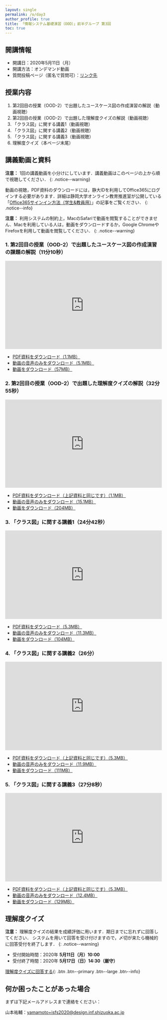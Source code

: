 ```yaml
---
layout: single
permalink: /o/day3
author_profile: true
title: 「情報システム基礎演習（OOD）」前半グループ 第3回
toc: true
---
```


## 開講情報

* 開講日：2020年5月11日（月）
* 開講方法：オンデマンド動画
* 質問投稿ページ（匿名で質問可）：[リンク先](https://app.sli.do/event/bgpbbyga)


## 授業内容

1. 第2回目の授業（OOD-2）で出題したユースケース図の作成演習の解説（動画視聴）
2. 第2回目の授業（OOD-2）で出題した理解度クイズの解説（動画視聴）
3. 「クラス図」に関する講義1（動画視聴）
4. 「クラス図」に関する講義2（動画視聴）
5. 「クラス図」に関する講義3（動画視聴）
6. 理解度クイズ（本ページ末尾）


## 講義動画と資料
**注意：** 1回の講義動画を小分けにしています．講義動画はこのページの上から順で視聴してください．
{: .notice--warning}

動画の視聴，PDF資料のダウンロードには，静大IDを利用してOffice365にログインする必要があります．詳細は静岡大学オンライン教育推進室が公開している「[Office365サインイン方法（学生&教員用）](https://wwp.shizuoka.ac.jp/online-education/office365%e3%82%b5%e3%82%a4%e3%83%b3%e3%82%a4%e3%83%b3%ef%bc%86-ms-stream%e8%a6%96%e8%81%b4%e6%96%b9%e6%b3%95%ef%bc%88%e5%ad%a6%e7%94%9f%e6%95%99%e5%93%a1%e7%94%a8%ef%bc%89/)」の記事をご覧ください．
{: .notice--info}

**注意：** 利用システムの制約上，MacのSafariで動画を閲覧することができません．Macを利用している人は，動画をダウンロードするか，Google ChromeやFirefoxを利用して動画を閲覧してください．
{: .notice--warning}


### 1. 第2回目の授業（OOD-2）で出題したユースケース図の作成演習の課題の解説（11分10秒）

<div style='max-width: 1280px'><div style='position: relative; padding-bottom: 56.25%; height: 0; overflow: hidden;'><iframe width="1280" height="720" src="https://web.microsoftstream.com/embed/video/9260d972-f320-48be-ad62-a4799991ab4f?autoplay=false&amp;showinfo=false" allowfullscreen style="border:none; position: absolute; top: 0; left: 0; right: 0; bottom: 0; height: 100%; max-width: 100%;"></iframe></div></div>

* [PDF資料をダウンロード（1.1MB）](https://b.hontolab.org/3cndzDh)
* [動画の音声のみをダウンロード（5.1MB）](https://scii-my.sharepoint.com/:u:/g/personal/yusuke_yamamoto_cii_shizuoka_ac_jp/EbpWYQBL5ktOj60BjA6iipkBgBVd2ZxISSGXnQgzg5djwQ?e=GQOn5V)
* [動画をダウンロード（57MB）](https://scii-my.sharepoint.com/:v:/g/personal/yusuke_yamamoto_cii_shizuoka_ac_jp/EcLxuuZal4VHoyZy7A5StZsBtlNRJa5P4BqFj1tayBkJVQ?e=uVhLlM)


### 2. 第2回目の授業（OOD-2）で出題した理解度クイズの解説（32分55秒）

<div style='max-width: 1280px'><div style='position: relative; padding-bottom: 56.25%; height: 0; overflow: hidden;'><iframe width="1280" height="720" src="https://web.microsoftstream.com/embed/video/8ff883f5-bdaa-4ed8-90db-b59d9ffc2db5?autoplay=false&amp;showinfo=false" allowfullscreen style="border:none; position: absolute; top: 0; left: 0; right: 0; bottom: 0; height: 100%; max-width: 100%;"></iframe></div></div>

* [PDF資料をダウンロード（上記資料と同じです）（1.1MB）](https://b.hontolab.org/3cndzDh)
* [動画の音声のみをダウンロード（15.1MB）](https://b.hontolab.org/2xHJdwD)
* [動画をダウンロード（204MB）](https://b.hontolab.org/2VfK00C)


### 3. 「クラス図」に関する講義1（24分42秒）

<div style='max-width: 1280px'><div style='position: relative; padding-bottom: 56.25%; height: 0; overflow: hidden;'><iframe width="1280" height="720" src="https://web.microsoftstream.com/embed/video/f0100323-82b3-4134-ae48-dcb2bc40ae03?autoplay=false&amp;showinfo=false" allowfullscreen style="border:none; position: absolute; top: 0; left: 0; right: 0; bottom: 0; height: 100%; max-width: 100%;"></iframe></div></div>

* [PDF資料をダウンロード（5.3MB）](https://scii-my.sharepoint.com/:b:/g/personal/yusuke_yamamoto_cii_shizuoka_ac_jp/EZKp0wwJQMhDo53DRdKHtr8BqLq3-a2w16R19MW7ksicLQ?e=eeAbzU)
* [動画の音声のみをダウンロード（11.3MB）](https://b.hontolab.org/2S0kOJN)
* [動画をダウンロード（104MB）](https://b.hontolab.org/2RIgrTd)


### 4. 「クラス図」に関する講義2（26分）

<div style='max-width: 1280px'><div style='position: relative; padding-bottom: 56.25%; height: 0; overflow: hidden;'><iframe width="1280" height="720" src="https://web.microsoftstream.com/embed/video/984b0727-34dd-4451-aa40-bd9d8a634d9c?autoplay=false&amp;showinfo=false" allowfullscreen style="border:none; position: absolute; top: 0; left: 0; right: 0; bottom: 0; height: 100%; max-width: 100%;"></iframe></div></div>

* [PDF資料をダウンロード（上記資料と同じです）（5.3MB）](https://scii-my.sharepoint.com/:b:/g/personal/yusuke_yamamoto_cii_shizuoka_ac_jp/EZKp0wwJQMhDo53DRdKHtr8BqLq3-a2w16R19MW7ksicLQ?e=eeAbzU)
* [動画の音声のみをダウンロード（11.9MB）](https://b.hontolab.org/34KqEUo)
* [動画をダウンロード（111MB）](https://b.hontolab.org/2z6hN3R)


### 5. 「クラス図」に関する講義3（27分8秒）

<div style='max-width: 1280px'><div style='position: relative; padding-bottom: 56.25%; height: 0; overflow: hidden;'><iframe width="1280" height="720" src="https://web.microsoftstream.com/embed/video/3511dfae-d611-4ec7-a8c4-98c69d5c55d4?autoplay=false&amp;showinfo=false" allowfullscreen style="border:none; position: absolute; top: 0; left: 0; right: 0; bottom: 0; height: 100%; max-width: 100%;"></iframe></div></div>

* [PDF資料をダウンロード（上記資料と同じです）（5.3MB）](https://scii-my.sharepoint.com/:b:/g/personal/yusuke_yamamoto_cii_shizuoka_ac_jp/EZKp0wwJQMhDo53DRdKHtr8BqLq3-a2w16R19MW7ksicLQ?e=eeAbzU)
* [動画の音声のみをダウンロード（12.4MB）](https://b.hontolab.org/2XJMWV0)
* [動画をダウンロード（129MB）](https://scii-my.sharepoint.com/:v:/g/personal/yusuke_yamamoto_cii_shizuoka_ac_jp/ER3pVPa9SHBIjssx4XnqGn0Bfpex9TfhxHZS58DRf2AVkQ?e=Sic3J3)


## 理解度クイズ

**注意：** 理解度クイズの結果を成績評価に用います．期日までに忘れずに回答してください．
システムを用いて回答を受け付けますので，〆切が来たら機械的に回答受付を終了します．
{: .notice--warning}

* 受付開始時間：2020年 **5月11日（月）10:00**
* 受付終了時間：2020年 **5月17日（日）14:30（厳守）**

[理解度クイズに回答する](https://b.hontolab.org/2yn5zn1){: .btn .btn--primary .btn--large .btn--info}


## 何か困ったことがあった場合
まずは下記メールアドレスまで連絡をください：

山本祐輔：yamamoto+isfs2020@design.inf.shizuoka.ac.jp


